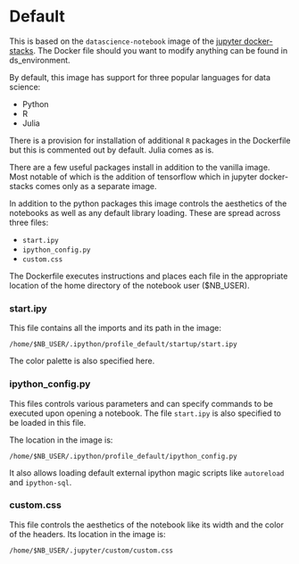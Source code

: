 
# Default

This is based on the `datascience-notebook` image of the
[jupyter docker-stacks](https://github.com/jupyter/docker-stacks). The Docker file should you want to modify anything can be found in ds_environment. 

By default, this image has support for three popular languages for data science:

* Python
* R
* Julia

There is a provision for installation of additional `R` packages in the
Dockerfile but this is commented out by default. Julia comes as is.

There are a few useful packages install in addition to the vanilla image. Most notable of which is the addition of tensorflow which in jupyter docker-stacks comes only as a separate image.

In addition to the python packages this image controls the aesthetics of the
notebooks as well as any default library loading. These are spread across
three files:

* `start.ipy`
* `ipython_config.py`
* `custom.css`

The Dockerfile executes instructions and places each file in the appropriate location of the home directory of the notebook user ($NB_USER).

### start.ipy

This file contains all the imports and its path in the image:

`/home/$NB_USER/.ipython/profile_default/startup/start.ipy`

The color palette is also specified here.

### ipython_config.py

This files controls various parameters and can specify commands to be
executed upon opening a notebook. The file `start.ipy` is also specified to be
loaded in this file.

The location in the image is:

`/home/$NB_USER/.ipython/profile_default/ipython_config.py`

It also allows loading default external ipython magic scripts like `autoreload`
and `ipython-sql`.

### custom.css

This file controls the aesthetics of the notebook like its width and the color
of the headers. Its location in the image is:

`/home/$NB_USER/.jupyter/custom/custom.css`